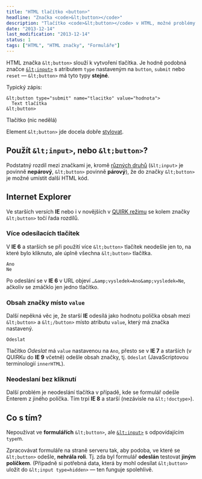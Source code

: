 ```yaml
---
title: "HTML tlačítko <button>"
headline: "Značka <code>&lt;button></code>"
description: "Tlačítko <code>&lt;button></code> v HTML, možné problémy v Internet Exploreru a jak je vyřešit."
date: "2013-12-14"
last_modification: "2013-12-14"
status: 1
tags: ["HTML", "HTML značky", "Formuláře"]
---
```


HTML značka `&lt;button>` slouží k vytvoření tlačítka. Je hodně podobná značce [`&lt;input>`](/input) s atributem `type` nastaveným na `button`, `submit` nebo `reset` — `&lt;button>` má tyto typy **stejné**.

Typický zápis:

```
&lt;button type="submit" name="tlacitko" value="hodnota">
  Text tlačítka
&lt;button>
```

  Tlačítko (nic nedělá)

Element `&lt;button>` jde docela dobře [stylovat](/odkaz-tlacitko).

## Použít `&lt;input>`, nebo `&lt;button>`?

Podstatný rozdíl mezi značkami je, kromě [různých druhů](/html-znacky) (`&lt;input>` je povinně **nepárový**, `&lt;button>` povinně **párový**), že do značky `&lt;button>` je možné umístit další HTML kód.

## Internet Explorer

Ve starších versích **IE** nebo i v novějších v [QUIRK režimu](/doctype#quirk) se kolem značky `&lt;button>` točí řada rozdílů.

### Více odesílacích tlačítek

V **IE 6** a starších se při použití více `&lt;button>` tlačítek neodešle jen to, na které bylo kliknuto, ale úplně všechna `&lt;button>` tlačítka.

	Ano
	Ne

Po odeslání se v **IE 6** v URL objeví `…&amp;vysledek=Ano&amp;vysledek=Ne`, ačkoliv se zmáčklo jen jedno tlačítko.

### Obsah značky místo `value`

Další nepěkná věc je, že starší **IE** odesílá jako hodnotu políčka obsah mezi `&lt;button>` a `&lt;/button>` místo atributu `value`, který má značka nastavený.

	Odeslat

Tlačítko *Odeslat* má `value` nastavenou na `Ano`, přesto se v **IE 7** a starších (v QUIRKu do **IE 9** včetně) odešle obsah značky, tj. `Odeslat` (JavaScriptovou terminologií `innerHTML`).

### Neodeslaní bez kliknutí

Další problém je neodeslání tlačítka v případě, kde se formulář odešle Enterem z jiného políčka. Tím trpí **IE 8** a starší (nezávisle na `&lt;!doctype>`).

## Co s tím?

  Nepoužívat ve **formulářích** `&lt;button>`, ale [`&lt;input>`](/input) s odpovídajícím `type`m.

  Zpracovávat formuláře na straně serveru tak, aby podoba, ve které se `&lt;button>` odešle, **nehrála roli**. Tj. zda byl formulář **odeslán** testovat **jiným políčkem**. (Případně si potřebná data, která by mohl odesílat `&lt;button>` uložit do `&lt;input type=hidden>` — ten funguje spolehlivě.
